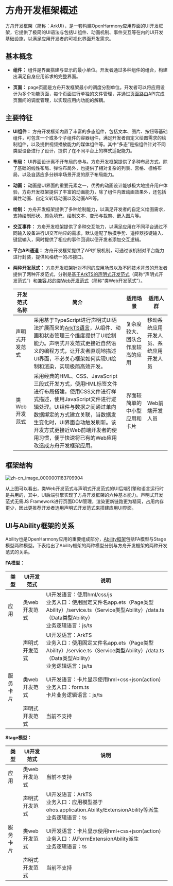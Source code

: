# 方舟开发框架概述

方舟开发框架（简称：ArkUI），是一套构建OpenHarmony应用界面的UI开发框架，它提供了极简的UI语法与包括UI组件、动画机制、事件交互等在内的UI开发基础设施，以满足应用开发者的可视化界面开发需求。

## 基本概念

- **组件：** 组件是界面搭建与显示的最小单位。开发者通过多种组件的组合，构建出满足自身应用诉求的完整界面。

- **页面：** page页面是方舟开发框架最小的调度分割单位。开发者可以将应用设计为多个功能页面，每个页面进行单独的文件管理，并通过[页面路由](../reference/apis/js-apis-router.md)API完成页面间的调度管理，以实现应用内功能的解耦。

## 主要特征

- **UI组件：** 方舟开发框架内置了丰富的多态组件，包括文本、图片、按钮等基础组件，可包含一个或多个子组件的容器组件，满足开发者自定义绘图需求的绘制组件，以及提供视频播放能力的媒体组件等。其中“多态”是指组件针对不同类型设备进行了设计，提供了在不同平台上的样式适配能力。

- **布局：** UI界面设计离不开布局的参与。方舟开发框架提供了多种布局方式，除了基础的线性布局、弹性布局外，也提供了相对复杂的列表、宫格、栅格布局，以及自适应多分辨率场景开发的原子布局能力。

- **动画：** 动画是UI界面的重要元素之一，优秀的动画设计能够极大地提升用户体验，方舟开发框架提供了丰富的动画能力，除了组件内置动画效果外，还包括属性动画、自定义转场动画以及动画API等。

- **绘制：** 方舟开发框架提供了多种绘制能力，以满足开发者的自定义绘图需求，支持绘制形状、颜色填充、绘制文本、变形与裁剪、嵌入图片等。

- **交互事件：** 方舟开发框架提供了多种交互能力，以满足应用在不同平台通过不同输入设备进行UI交互响应的需求，默认适配了触摸手势、遥控器按键输入、键鼠输入，同时提供了相应的事件回调以便开发者添加交互逻辑。

- **平台API通道：** 方舟开发框架提供了API扩展机制，可通过该机制对平台能力进行封装，提供风格统一的JS接口。

- **两种开发范式：** 方舟开发框架针对不同的应用场景以及不同技术背景的开发者提供了两种开发范式，分别是[基于ArkTS的声明式开发范式](./ui-ts-overview.md)（简称“声明式开发范式”）和[兼容JS的类Web开发范式](./ui-js-overview.md)（简称“类Web开发范式”）。

  | 开发范式名称   | 简介                                       | 适用场景             | 适用人群                |
  | -------- | ---------------------------------------- | ---------------- | ------------------- |
  | 声明式开发范式  | 采用基于TypeScript进行声明式UI语法扩展而来的[ArkTS语言](../quick-start/arkts-get-started.md)，从组件、动画和状态管理三个维度提供了UI绘制能力。声明式开发范式更接近自然语义的编程方式，让开发者直观地描述UI界面，不必关心框架如何实现UI绘制和渲染，实现极简高效开发。 | 复杂度较大、团队合作度较高的应用 | 移动系统应用开发人员、系统应用开发人员 |
  | 类Web开发范式 | 采用经典的HML、CSS、JavaScript三段式开发方式，使用HML标签文件进行布局搭建，使用CSS文件进行样式描述，使用JavaScript文件进行逻辑处理。UI组件与数据之间通过单向数据绑定的方式建立关联，当数据发生变化时，UI界面自动触发刷新。该开发方式更接近Web前端开发者的使用习惯，便于快速将已有的Web应用改造成方舟开发框架应用。 | 界面较简单的中小型应用和卡片  | Web前端开发人员    |

## 框架结构

![zh-cn_image_0000001183709904](figures/zh-cn_image_0000001183709904.png)

从上图可以看出，类Web开发范式与声明式开发范式的UI后端引擎和语言运行时是共用的，其中，UI后端引擎实现了方舟开发框架的六种基本能力。声明式开发范式无需JS Framework进行页面DOM管理，渲染更新链路更为精简，占用内存更少，因此更推荐开发者选用声明式开发范式来搭建应用UI界面。

## UI与Ability框架的关系

Ability也是OpenHarmony应用的重要组成部分，[Ability框架](../ability/ability-brief.md)包括FA模型与Stage模型两种模型。下表给出了Ability框架的两种模型分别与方舟开发框架的两种开发范式的关系。

 **FA模型：**

 | 类型 |     UI开发范式         | 说明 |
 | -------- | --------------------------- | --------------------------- |
 | 应用 | 类web开发范式 | UI开发语言：使用hml/css/js <br>业务入口：使用固定文件名app.ets（Page类型Ability）/service.ts（Service类型Ability）/data.ts（Data类型Ability）<br>业务逻辑语言：js/ts |
 |     | 声明式开发范式 | UI开发语言：ArkTS <br>业务入口：使用固定文件名app.ets（Page类型Ability）/service.ts（Service类型Ability）/data.ts（Data类型Ability） <br>业务逻辑语言：js/ts |
 | 服务卡片 | 类web开发范式 | UI开发语言：卡片显示使用hml+css+json(action) <br>业务入口：form.ts <br>卡片业务逻辑语言：js/ts |
 |      | 声明式开发范式 | 当前不支持 |

 **Stage模型：**

 | 类型 |     UI开发范式         | 说明 |
 | -------- | --------------------------- | --------------------------- |
 | 应用 | 类web开发范式 | 当前不支持 |
 |     | 声明式开发范式 | UI开发语言：ArkTS <br>业务入口：应用模型基于ohos.application.Ability/ExtensionAbility等派生 <br>业务逻辑语言：ts |
 | 服务卡片 | 类web开发范式 | UI开发语言：卡片显示使用hml+css+json(action) <br>业务入口：从FormExtensionAbility派生 <br>业务逻辑语言：ts |
 |      | 声明式开发范式 | 当前不支持 |


